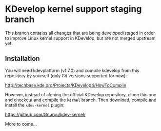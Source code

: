 KDevelop kernel support staging branch
======================================

This branch contains all changes that are being developed/staged in order to improve Linux kernel support in KDevelop, but are not merged upstream yet.

Installation
------------
You will need kdevplatform (v1.7.0) and compile kdevelop from this repository by yourself (only Git versions supported for now):

http://techbase.kde.org/Projects/KDevelop4/HowToCompile

However, instead of cloning the official KDevelop repository, clone this one and checkout and compile the `kernel` branch. Then download, compile and install the `kdev-kernel` plugin:

https://github.com/Gnurou/kdev-kernel/

More to come...

